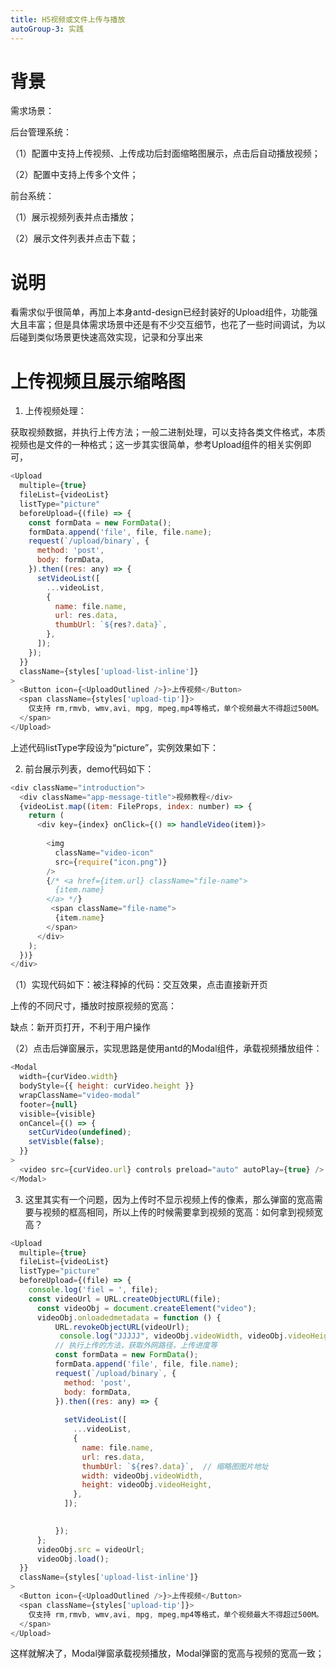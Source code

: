 ```yaml
---
title: H5视频或文件上传与播放
autoGroup-3: 实践
---
```


# 背景

需求场景：

后台管理系统：

（1）配置中支持上传视频、上传成功后封面缩略图展示，点击后自动播放视频；

（2）配置中支持上传多个文件；

前台系统：

（1）展示视频列表并点击播放；

（2）展示文件列表并点击下载；

# 说明

看需求似乎很简单，再加上本身antd-design已经封装好的Upload组件，功能强大且丰富；但是具体需求场景中还是有不少交互细节，也花了一些时间调试，为以后碰到类似场景更快速高效实现，记录和分享出来

# 上传视频且展示缩略图

1.  上传视频处理：

获取视频数据，并执行上传方法；一般二进制处理，可以支持各类文件格式，本质视频也是文件的一种格式；这一步其实很简单，参考Upload组件的相关实例即可，

```js
<Upload
  multiple={true}
  fileList={videoList}
  listType="picture"
  beforeUpload={(file) => {
    const formData = new FormData();
    formData.append('file', file, file.name);
    request(`/upload/binary`, {
      method: 'post',
      body: formData,
    }).then((res: any) => {
      setVideoList([
        ...videoList,
        {
          name: file.name,
          url: res.data,
          thumbUrl: `${res?.data}`,
        },
      ]);
    });
  }}
  className={styles['upload-list-inline']}
>
  <Button icon={<UploadOutlined />}>上传视频</Button>
  <span className={styles['upload-tip']}>
    仅支持 rm,rmvb, wmv,avi, mpg, mpeg,mp4等格式，单个视频最大不得超过500M。
  </span>
</Upload>
```

上述代码listType字段设为“picture”，实例效果如下：

<!-- ![](https://p3-juejin.byteimg.com/tos-cn-i-k3u1fbpfcp/0bd11b249c2049248e24f9dbf0ba768c~tplv-k3u1fbpfcp-zoom-1.image) -->

  


2.  前台展示列表，demo代码如下：

```js
<div className="introduction">
  <div className="app-message-title">视频教程</div>
  {videoList.map((item: FileProps, index: number) => {
    return (
      <div key={index} onClick={() => handleVideo(item)}>
         
        <img
          className="video-icon"
          src={require("icon.png")}
        />
        {/* <a href={item.url} className="file-name">
          {item.name}
        </a> */}
         <span className="file-name">
          {item.name}
        </span>
      </div>
    );
  })}
</div>
```

（1）实现代码如下：被注释掉的代码：交互效果，点击直接新开页

<!-- ![](https://p3-juejin.byteimg.com/tos-cn-i-k3u1fbpfcp/fe842e827e214229a5ba9cdc9884208d~tplv-k3u1fbpfcp-zoom-1.image) -->

上传的不同尺寸，播放时按原视频的宽高：

<!-- ![](https://p3-juejin.byteimg.com/tos-cn-i-k3u1fbpfcp/3e0801950ec641409a8c59ec511cf915~tplv-k3u1fbpfcp-zoom-1.image) -->

缺点：新开页打开，不利于用户操作

（2）点击后弹窗展示，实现思路是使用antd的Modal组件，承载视频播放组件：

```js
<Modal
  width={curVideo.width}
  bodyStyle={{ height: curVideo.height }}
  wrapClassName="video-modal"
  footer={null}
  visible={visible}
  onCancel={() => {
    setCurVideo(undefined);
    setVisble(false);
  }}
>
  <video src={curVideo.url} controls preload="auto" autoPlay={true} />
</Modal>
```

3.  这里其实有一个问题，因为上传时不显示视频上传的像素，那么弹窗的宽高需要与视频的框高相同，所以上传的时候需要拿到视频的宽高：如何拿到视频宽高？

```js
<Upload
  multiple={true}
  fileList={videoList}
  listType="picture"
  beforeUpload={(file) => {
    console.log('fiel = ', file);
    const videoUrl = URL.createObjectURL(file);
      const videoObj = document.createElement("video");
      videoObj.onloadedmetadata = function () {
          URL.revokeObjectURL(videoUrl);
           console.log("JJJJJ", videoObj.videoWidth, videoObj.videoHeight);  // 拿到视频的宽高
          // 执行上传的方法，获取外网路径，上传进度等
          const formData = new FormData();
          formData.append('file', file, file.name);
          request(`/upload/binary`, {
            method: 'post',
            body: formData,
          }).then((res: any) => {
           
            setVideoList([
              ...videoList,
              {
                name: file.name,
                url: res.data,
                thumbUrl: `${res?.data}`,  // 缩略图图片地址
                width: videoObj.videoWidth,  
                height: videoObj.videoHeight,
              },
            ]);
            

          });
      };
      videoObj.src = videoUrl;
      videoObj.load();
  }}
  className={styles['upload-list-inline']}
>
  <Button icon={<UploadOutlined />}>上传视频</Button>
  <span className={styles['upload-tip']}>
    仅支持 rm,rmvb, wmv,avi, mpg, mpeg,mp4等格式，单个视频最大不得超过500M。
  </span>
</Upload>
```

这样就解决了，Modal弹窗承载视频播放，Modal弹窗的宽高与视频的宽高一致；

<!-- ![](https://p3-juejin.byteimg.com/tos-cn-i-k3u1fbpfcp/f2fc97c7857348a2bc168988d3365ab8~tplv-k3u1fbpfcp-zoom-1.image) -->
